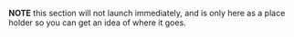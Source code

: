 


<b>NOTE</b> this section will not launch immediately, and is only here as 
a place holder so you can get an idea of where it goes.



